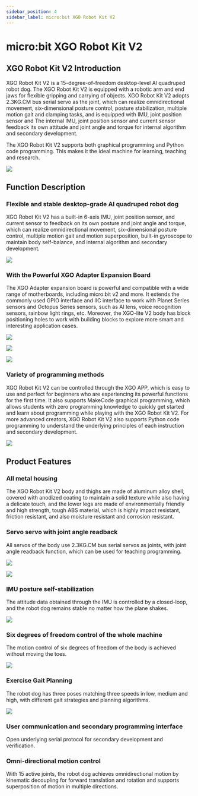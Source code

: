 ```yaml
---
sidebar_position: 4
sidebar_label: micro:bit XGO Robot Kit V2
---
```



# micro:bit XGO Robot Kit V2

## XGO Robot Kit V2 Introduction

XGO Robot Kit V2 is a 15-degree-of-freedom desktop-level Al quadruped robot dog. The XGO Robot Kit V2 is equipped with a robotic arm and end jaws for flexible gripping and carrying of objects. XGO Robot Kit V2 adopts 2.3KG.CM bus serial servo as the joint, which can realize omnidirectional movement, six-dimensional posture control, posture stabilization, multiple motion gait and clamping tasks, and is equipped with IMU, joint position sensor and The internal IMU, joint position sensor and current sensor feedback its own attitude and joint angle and torque for internal algorithm and secondary development.

The XGO Robot Kit V2 supports both graphical programming and Python code programming. This makes it the ideal machine for learning, teaching and research.

![](./images/microbit-xgo-lite2-introduce-01.png)

## Function Description

### Flexible and stable desktop-grade AI quadruped robot dog

XGO Robot Kit V2 has a built-in 6-axis IMU, joint position sensor, and current sensor to feedback on its own posture and joint angle and torque, which can realize omnidirectional movement, six-dimensional posture control, multiple motion gait and motion superposition, built-in gyroscope to maintain body self-balance, and internal algorithm and secondary development.

![](./images/microbit-xgo-lite2-introduce-07.gif)

### With the Powerful XGO Adapter Expansion Board

The XGO Adapter expansion board is powerful and compatible with a wide range of motherboards, including micro:bit v2 and more. It extends the commonly used GPIO interface and IIC interface to work with Planet Series sensors and Octopus Series sensors, such as AI lens, voice recognition sensors, rainbow light rings, etc. Moreover, the XGO-lite V2 body has block positioning holes to work with building blocks to explore more smart and interesting application cases.

![](./images/microbit-xgo-lite2-introduce-03.png)



![](./images/microbit-xgo-lite2-introduce-04.png)

![](./images/microbit-xgo-lite2-introduce-05.png)

### Variety of programming methods

XGO Robot Kit V2 can be controlled through the XGO APP, which is easy to use and perfect for beginners who are experiencing its powerful functions for the first time. It also supports MakeCode graphical programming, which allows students with zero programming knowledge to quickly get started and learn about programming while playing with the XGO Robot Kit V2. For more advanced creators, XGO Robot Kit V2 also supports Python code programming to understand the underlying principles of each instruction and secondary development.

![](./images/microbit-xgo-lite2-introduce-06.png)

## Product Features

### All metal housing

The XGO Robot Kit V2 body and thighs are made of aluminum alloy shell, covered with anodized coating to maintain a solid texture while also having a delicate touch, and the lower legs are made of environmentally friendly and high strength, tough ABS material, which is highly impact resistant, friction resistant, and also moisture resistant and corrosion resistant.



### Servo servo with joint angle readback

All servos of the body use 2.3KG.CM bus serial servos as joints, with joint angle readback function, which can be used for teaching programming.

![](./images/microbit-xgo-lite2-introduce-07.png)

![](./images/microbit-xgo-lite2-introduce-08.png)

### IMU posture self-stabilization

The attitude data obtained through the IMU is controlled by a closed-loop, and the robot dog remains stable no matter how the plane shakes.

![](./images/microbit-xgo-lite2-introduce-08.gif)

### Six degrees of freedom control of the whole machine

The motion control of six degrees of freedom of the body is achieved without moving the toes.

![](./images/microbit-xgo-lite2-introduce-09.gif)



### Exercise Gait Planning

The robot dog has three poses matching three speeds in low, medium and high, with different gait strategies and planning algorithms.

![](./images/microbit-xgo-lite2-introduce-10.gif)

### User communication and secondary programming interface

Open underlying serial protocol for secondary development and verification.



### Omni-directional motion control

With 15 active joints, the robot dog achieves omnidirectional motion by kinematic decoupling for forward translation and rotation and supports superposition of motion in multiple directions.
